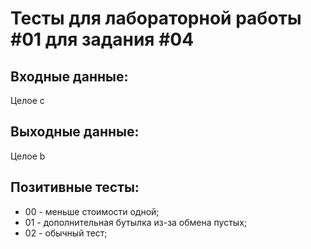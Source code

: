 # Тесты для лабораторной работы #01 для задания #04

## Входные данные:
Целое c

## Выходные данные:
Целое b

## Позитивные тесты:
 - 00 - меньше стоимости одной;
 - 01 - дополнительная бутылка из-за обмена пустых;
 - 02 - обычный тест;

